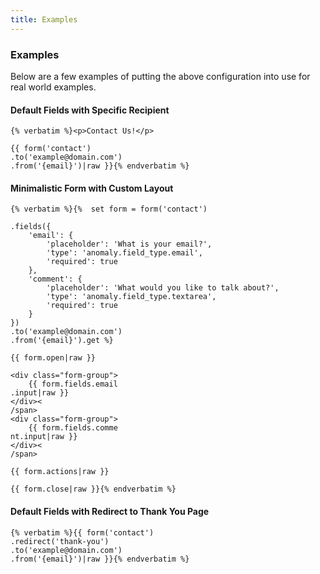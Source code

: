 ```yaml
---
title: Examples
---
```


### Examples

Below are a few examples of putting the above configuration into use for real world examples.

#### Default Fields with Specific Recipient

    {% verbatim %}<p>Contact Us!</p>

    {{ form('contact')
    .to('example@domain.com')
    .from('{email}')|raw }}{% endverbatim %}

#### Minimalistic Form with Custom Layout

    {% verbatim %}{%  set form = form('contact')

    .fields({
        'email': {
            'placeholder': 'What is your email?',
            'type': 'anomaly.field_type.email',
            'required': true
        },
        'comment': {
            'placeholder': 'What would you like to talk about?',
            'type': 'anomaly.field_type.textarea',
            'required': true
        }
    })
    .to('example@domain.com')
    .from('{email}').get %}

    {{ form.open|raw }}

    <div class="form-group">
        {{ form.fields.email
    .input|raw }}
    </div><
    /span>
    <div class="form-group">
        {{ form.fields.comme
    nt.input|raw }}
    </div><
    /span>

    {{ form.actions|raw }}

    {{ form.close|raw }}{% endverbatim %}

#### Default Fields with Redirect to Thank You Page

    {% verbatim %}{{ form('contact')
    .redirect('thank-you')
    .to('example@domain.com')
    .from('{email}')|raw }}{% endverbatim %}
